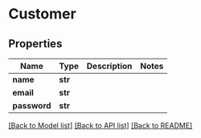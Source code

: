 # Customer

## Properties
Name | Type | Description | Notes
------------ | ------------- | ------------- | -------------
**name** | **str** |  | 
**email** | **str** |  | 
**password** | **str** |  | 

[[Back to Model list]](../README.md#documentation-for-models) [[Back to API list]](../README.md#documentation-for-api-endpoints) [[Back to README]](../README.md)

